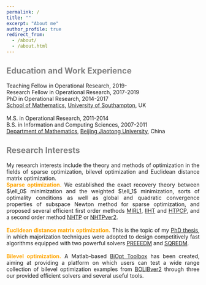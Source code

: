 ```yaml
---
permalink: /
title: ""
excerpt: "About me"
author_profile: true
redirect_from: 
  - /about/
  - /about.html
---
```


<span style="color:grey">Education and Work Experience</span>
---

Teaching Fellow in Operational Research, 2019- <br>
Research Fellow in Operational Research, 2017-2019 <br>
PhD in  Operational Research, 2014-2017 <br>
[School of Mathematics](https://www.southampton.ac.uk/maths), [University of Southampton](https://www.southampton.ac.uk/), UK  <br>
<br>
M.S. in Operational Research, 2011-2014 <br>
B.S. in Information and Computing Sciences, 2007-2011 <br>
[Department of Mathematics](http://en.sci.njtu.edu.cn/Department/DepartmentofMathematics/index.htm), [Beijing Jiaotong University](http://en.njtu.edu.cn/), China 

<span style="color:grey">Research Interests</span>
---

<div style="text-align:justify;"> 
My research interests include the theory and methods of optimization in the fields of sparse optimization, bilevel
optimization and Euclidean distance matrix optimization. </div> 

<div style="text-align:justify"> <span style="color:orange"> <b> Sparse  optimization.</b> </span>  We established the exact recovery theory between $\ell_0$ minimization and the weighted $\ell_1$ minimization, sorts of optimality conditions as well as global and quadratic convergence properties of subspace Newton method for sparse optimization, and proposed several efficient first order methods <a href="https://github.com/ShenglongZhou/MIRL1">MIRL1</a>, <a href="https://github.com/ShenglongZhou/IIHT">IIHT</a> and <a href="https://github.com/ShenglongZhou/HTPCP">HTPCP</a>, and a second order method <a href="https://github.com/ShenglongZhou/NHTP">NHTP</a> or <a href="https://github.com/ShenglongZhou/NHTPver2">NHTPver2</a>.  </div> <br>
<div style="text-align:justify">  <span style="color:orange"><b>Euclidean distance matrix optimization.</b></span> This is the topic of my <a href="https://eprints.soton.ac.uk/429739/">PhD thesis</a>, in which majorization techniques were adopted to design competitively fast algorithms equipped with two powerful solvers <a href="https://github.com/ShenglongZhou/PREEEDM">PREEEDM</a> and <a href="https://github.com/ShenglongZhou/SQREDM">SQREDM</a>. </div> <br>
<div style="text-align:justify">   <span style="color:orange"><b>Bilevel optimization.</b></span>   A Matlab-based <a href="https://biopt.github.io/">BiOpt Toolbox</a> has been created, aiming at providing a platform on which users can test a wide range collection of bilevel optimization examples from <a href="https://biopt.github.io/">BOLIBver2</a> through three our provided efficient solvers and several useful tools. </div>



